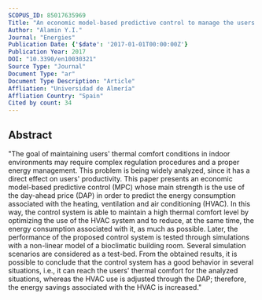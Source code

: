 ```yaml
---
SCOPUS_ID: 85017635969
Title: "An economic model-based predictive control to manage the users' thermal comfort in a building"
Author: "Alamin Y.I."
Journal: "Energies"
Publication Date: {'$date': '2017-01-01T00:00:00Z'}
Publication Year: 2017
DOI: "10.3390/en10030321"
Source Type: "Journal"
Document Type: "ar"
Document Type Description: "Article"
Affliation: "Universidad de Almería"
Affliation Country: "Spain"
Cited by count: 34
---
```


## Abstract
"The goal of maintaining users' thermal comfort conditions in indoor environments may require complex regulation procedures and a proper energy management. This problem is being widely analyzed, since it has a direct effect on users' productivity. This paper presents an economic model-based predictive control (MPC) whose main strength is the use of the day-ahead price (DAP) in order to predict the energy consumption associated with the heating, ventilation and air conditioning (HVAC). In this way, the control system is able to maintain a high thermal comfort level by optimizing the use of the HVAC system and to reduce, at the same time, the energy consumption associated with it, as much as possible. Later, the performance of the proposed control system is tested through simulations with a non-linear model of a bioclimatic building room. Several simulation scenarios are considered as a test-bed. From the obtained results, it is possible to conclude that the control system has a good behavior in several situations, i.e., it can reach the users' thermal comfort for the analyzed situations, whereas the HVAC use is adjusted through the DAP; therefore, the energy savings associated with the HVAC is increased."
